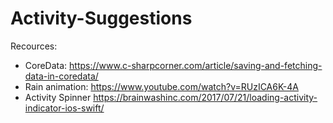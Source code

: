 # Activity-Suggestions


Recources:
- CoreData: https://www.c-sharpcorner.com/article/saving-and-fetching-data-in-coredata/
- Rain animation: https://www.youtube.com/watch?v=RUzICA6K-4A
- Activity Spinner https://brainwashinc.com/2017/07/21/loading-activity-indicator-ios-swift/
